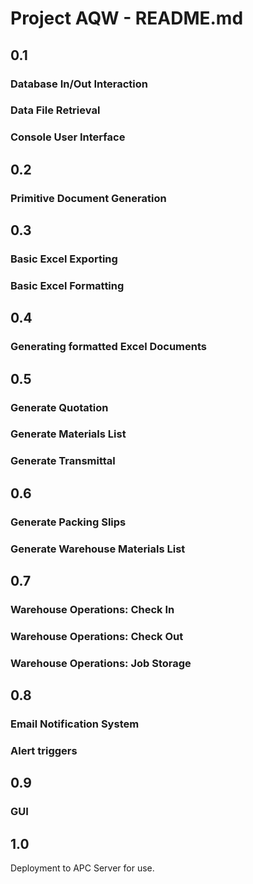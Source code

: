 # Project AQW - README.md #

## 0.1 ##

### Database In/Out Interaction ###

### Data File Retrieval ###

### Console User Interface ###

## 0.2 ##

### Primitive Document Generation ###

## 0.3 ##

### Basic Excel Exporting ###

### Basic Excel Formatting ###

## 0.4 ##

### Generating formatted Excel Documents ###

## 0.5 ##

### Generate Quotation ###

### Generate Materials List ###

### Generate Transmittal ###

## 0.6 ##

### Generate Packing Slips ###

### Generate Warehouse Materials List ###

## 0.7 ##

### Warehouse Operations: Check In ###

### Warehouse Operations: Check Out ###

### Warehouse Operations: Job Storage ###

## 0.8 ##

### Email Notification System ###

### Alert triggers ###

## 0.9 ##

### GUI ###

## 1.0 ##

Deployment to APC Server for use.